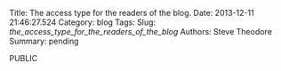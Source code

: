 Title: The access type for the readers of the blog.
Date: 2013-12-11 21:46:27.524
Category: blog
Tags: 
Slug: _the_access_type_for_the_readers_of_the_blog_
Authors: Steve Theodore
Summary: pending

PUBLIC

